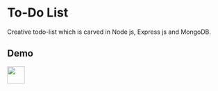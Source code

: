 # To-Do List

Creative todo-list which is carved in Node js, Express js and MongoDB.


## Demo

<img src="https://www.metadata2go.com/?external_url=https://www34.img2go.com/dl/web7/download-file/bd41a849-086c-4890-ba57-56001a534d8a/ToDo%20demo.gif" width="40" height="40" />

  
